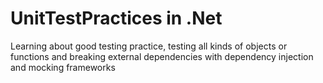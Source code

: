 # UnitTestPractices in .Net
Learning about good testing practice, testing all kinds of objects or functions and breaking external dependencies with dependency injection and mocking frameworks
